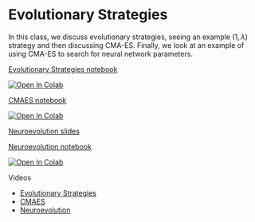 # Evolutionary Strategies


In this class, we discuss evolutionary strategies, seeing an example
$(1,\lambda)$ strategy and then discussing CMA-ES. Finally, we look at an
example of using CMA-ES to search for neural network parameters.

[Evolutionary Strategies notebook](https://github.com/d9w/evolution/blob/master/3_strategies/evolutionary_strategies.ipynb)

[![Open In Colab](https://colab.research.google.com/assets/colab-badge.svg)](https://colab.research.google.com/github/d9w/evolution/blob/master/3_strategies/evolutionary_strategies.ipynb)

[CMAES notebook](https://github.com/d9w/evolution/blob/master/3_strategies/CMAES.ipynb)

[![Open In Colab](https://colab.research.google.com/assets/colab-badge.svg)](https://colab.research.google.com/github/d9w/evolution/blob/master/3_strategies/CMAES.ipynb)

[Neuroevolution slides](https://d9w.github.io/evolution/3_strategies/neuroevolution.html)

[Neuroevolution notebook](https://github.com/d9w/evolution/blob/master/3_strategies/Neuroevolution.ipynb)

[![Open In Colab](https://colab.research.google.com/assets/colab-badge.svg)](https://colab.research.google.com/github/d9w/evolution/blob/master/3_strategies/Neuroevolution.ipynb)

Videos

* [Evolutionary Strategies](https://youtu.be/ds66pV7Ob0U)
* [CMAES](https://youtu.be/V0ccukpgbL4)
* [Neuroevolution](https://youtu.be/9NwBjoQKjOw)

